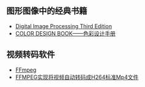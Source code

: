 ## 图形图像中的经典书籍

+ [Digital Image Processing Third Edition](http://web.ipac.caltech.edu/staff/fmasci/home/astro_refs/Digital_Image_Processing_3rdEd_truncated.pdf)
+ [COLOR DESIGN BOOK——色彩设计手册](http://product.dangdang.com/product.aspx?product_id=20449006)

## 视频转码软件

+ [FFmpeg](https://ffmpeg.org/legal.html)
+ [FFMPEG实现将视频自动转码成H264标准Mp4文件](https://yq.aliyun.com/ziliao/149794)
